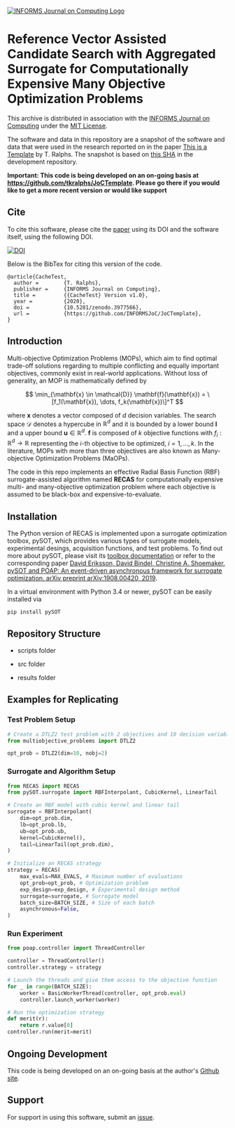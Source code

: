 [![INFORMS Journal on Computing Logo](https://INFORMSJoC.github.io/logos/INFORMS_Journal_on_Computing_Header.jpg)](https://pubsonline.informs.org/journal/ijoc)

# Reference Vector Assisted Candidate Search with Aggregated Surrogate for Computationally Expensive Many Objective Optimization Problems

This archive is distributed in association with the [INFORMS Journal on
Computing](https://pubsonline.informs.org/journal/ijoc) under the [MIT License](LICENSE).

The software and data in this repository are a snapshot of the software and data
that were used in the research reported on in the paper [This is a Template](https://doi.org/10.1287/ijoc.2019.0934) by T. Ralphs. The snapshot is based on [this SHA](https://github.com/tkralphs/JoCTemplate/commit/f7f30c63adbcb0811e5a133e1def696b74f3ba15) in the development repository. 

**Important: This code is being developed on an on-going basis at https://github.com/tkralphs/JoCTemplate. Please go there if you would like to get a more recent version or would like support**



## Cite

To cite this software, please cite the [paper](https://doi.org/10.1287/ijoc.2019.0934) using its DOI and the software itself, using the following DOI.

[![DOI](https://zenodo.org/badge/285853815.svg)](https://zenodo.org/badge/latestdoi/285853815)

Below is the BibTex for citing this version of the code.

```
@article{CacheTest,
  author =        {T. Ralphs},
  publisher =     {INFORMS Journal on Computing},
  title =         {{CacheTest} Version v1.0},
  year =          {2020},
  doi =           {10.5281/zenodo.3977566},
  url =           {https://github.com/INFORMSJoC/JoCTemplate},
}  
```



## Introduction

Multi-objective Optimization Problems (MOPs), which aim to find optimal trade-off solutions regarding to multiple conflicting and equally important objectives, commonly exist in real-world applications. Without loss of generality, an MOP is mathematically defined by

$$
\min_{\mathbf{x} \in \mathcal{D}} \mathbf{f}(\mathbf{x}) = \[f_1(\mathbf{x}), \dots, f_k(\mathbf{x})\]^T
$$

where $\mathbf{x}$ denotes a vector composed of $d$ decision variables. The search space $\mathcal{D}$ denotes a hypercube in $\mathbb{R}^d$ and it is bounded by a lower bound $\mathbf{l}$ and a upper bound $\mathbf{u} \in \mathbb{R}^d$. $\mathbf{f}$ is composed of $k$ objective functions with $f_i : \mathbb{R}^d \rightarrow \mathbb{R}$ representing the $i$-th objective to be optimized, $i = 1, \dots, k$. In the literature, MOPs with more than three objectives are also known as Many-objective Optimization Problems (MaOPs).

The code in this repo implements an effective Radial Basis Function (RBF) surrogate-assisted algorithm named **RECAS** for computationally expensive multi- and many-objective optimization problem where each objective is assumed to be black-box and expensive-to-evaluate.



## Installation

The Python version of RECAS is implemented upon a surrogate optimization toolbox, pySOT, which provides various types of surrogate models, experimental desings, acquisition functions, and test problems. To find out more about pySOT, please visit its [toolbox documentation](http://pysot.readthedocs.io/) or refer to the corresponding paper [David Eriksson, David Bindel, Christine A. Shoemaker. pySOT and POAP: An event-driven asynchronous framework for surrogate optimization. arXiv preprint arXiv:1908.00420, 2019](https://doi.org/10.48550/arXiv.1908.00420).

In a virtual environment with Python 3.4 or newer, pySOT can be easily installed via

```
pip install pySOT
```



## Repository Structure

* scripts folder

* src folder

* results folder



## Examples for Replicating

### Test Problem Setup
```python
# Create a DTLZ2 test problem with 2 objectives and 10 decision variables
from multiobjective_problems import DTLZ2

opt_prob = DTLZ2(dim=10, nobj=2)
```

### Surrogate and Algorithm Setup
```python
from RECAS import RECAS
from pySOT.surrogate import RBFInterpolant, CubicKernel, LinearTail

# Create an RBF model with cubic kernel and linear tail
surrogate = RBFInterpolant(
    dim=opt_prob.dim,
    lb=opt_prob.lb,
    ub=opt_prob.ub,
    kernel=CubicKernel(),
    tail=LinearTail(opt_prob.dim),
)

# Initialize an RECAS strategy
strategy = RECAS(
    max_evals=MAX_EVALS, # Maximum number of evaluations
    opt_prob=opt_prob, # Optimization problem
    exp_design=exp_design, # Experimental design method
    surrogate=surrogate, # Surrogate model
    batch_size=BATCH_SIZE, # Size of each batch
    asynchronous=False,
)
```

### Run Experiment
```python
from poap.controller import ThreadController

controller = ThreadController()
controller.strategy = strategy

# Launch the threads and give them access to the objective function
for _ in range(BATCH_SIZE):
    worker = BasicWorkerThread(controller, opt_prob.eval)
    controller.launch_worker(worker)

# Run the optimization strategy
def merit(r):
    return r.value[0]
controller.run(merit=merit)
```



## Ongoing Development

This code is being developed on an on-going basis at the author's [Github site](https://github.com/tkralphs/JoCTemplate).



## Support

For support in using this software, submit an [issue](https://github.com/tkralphs/JoCTemplate/issues/new).
